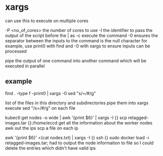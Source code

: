 # xargs

can use this to execute on multiple cores

-P <no_of_cores>	the number of cores to use
-I <identifier> the identifier to pass the output of the script before the | as
-c <command> execute the command
-0 ensures the separator between the inputs to the command is the null character
	for example, use print0 with find and -0 with xargs to ensure inputs can be processed

pipe the output of one command into another command which will be executed in parallel

## example

find . -type f -print0 | xargs -0 sed "s/=/#/g"

list of the files in this directory and subdirectories
pipe them into xargs
execute sed "/s=/#/g" on each file


kubectl get nodes -o wide | awk '{print $6}' | xargs -I {} scp retagged-images.tar {}:/home/eccd
  get all the information about the worker nodes
  awk out the ips
  scp a file on each ip


awk '{print $6}' <(cat nodes.txt) | xargs -I {} ssh {} sudo docker load -i retagged-images.tar;
  had to output the node information to file so I could delete the entries which didn't have valid ips
